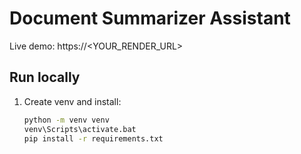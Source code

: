 # Document Summarizer Assistant

Live demo: https://<YOUR_RENDER_URL>

## Run locally
1. Create venv and install:
   ```bash
   python -m venv venv
   venv\Scripts\activate.bat
   pip install -r requirements.txt
